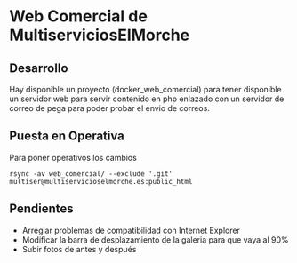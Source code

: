 # Web Comercial de MultiserviciosElMorche

## Desarrollo
Hay disponible un proyecto (docker_web_comercial) para tener disponible un servidor web para servir contenido en php enlazado con un servidor de correo de pega para poder probar el envio de correos.

## Puesta en Operativa
Para poner operativos los cambios

```shell
rsync -av web_comercial/ --exclude '.git' multiser@multiservicioselmorche.es:public_html
```

## Pendientes
- Arreglar problemas de compatibilidad con Internet Explorer
- Modificar la barra de desplazamiento de la galeria para que vaya al 90%
- Subir fotos de antes y después
 